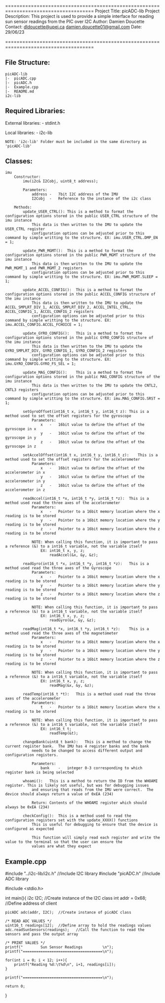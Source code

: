=====================================================================================
Project Title:          picADC-lib
Project Description:    This project is used to provide a simple interface for reading sun sensor readings from the PIC over I2C
Author:                 Damien Doucette
Contact:                dldoucette@upei.ca
                        damien.doucette01@gmail.com
Date:                   29/06/23

=====================================================================================


File Structure:
-------------------------------------------------------------------------------------
    picADC-lib
    |-  picADC.cpp
    |-  picADC.h
    |-  Example.cpp
    |-  README.md
    i2c-lib

Required Libraries:
-------------------------------------------------------------------------------------
External libraries:
    -   stdint.h

Local libraries:
    -   i2c-lib

    NOTE: 'i2c-lib' Folder must be included in the same directory as 'picADC-lib'

Classes:
-------------------------------------------------------------------------------------
    imu
        Constructor:
            imu(i2c& I2Cobj, uint8_t address);

            Parameters:
                address -   7bit I2C address of the IMU
                I2Cobj  -   Reference to the instance of the i2c class

        Methods:
            update_USER_CTRL(): This is a method to format the configuration options stored in the public USER_CTRL structure of the imu instance
                This data is then written to the IMU to update the USER_CTRL register
                configuration options can be adjusted prior to this command by simple writting to the structure. EX: imu.USER_CTRL.DMP_EN = 1;
   
            update_PWR_MGMT():  This is a method to format the configuration options stored in the public PWR_MGMT structure of the imu instance
                This data is then written to the IMU to update the PWR_MGMT_1 and PWR_MGMT_2 registers
                configuration options can be adjusted prior to this command by simple writting to the structure. EX: imu.PWR_MGMT.SLEEP = 1;

            update_ACCEL_CONFIG():  This is a method to format the configuration options stored in the public ACCEL_CONFIG structure of the imu instance
                This data is then written to the IMU to update the ACCEL_SMPLRT_DIV_1, ACCEL_SMPLRT_DIV_2, ACCEL_INTEL_CTRL, ACCEL_CONFIG_1, ACCEL_CONFIG_2 registers
                configuration options can be adjusted prior to this command by simple writting to the structure. EX: imu.ACCEL_CONFIG.ACCEL_FCHOICE = 1;

            update_GYRO_CONFIG():   This is a method to format the configuration options stored in the public GYRO_CONFIG structure of the imu instance
                This data is then written to the IMU to update the GYRO_SMPLRT_DIV, GYRO_CONFIG_1, GYRO_CONFIG_2 registers
                configuration options can be adjusted prior to this command by simple writting to the structure. EX: imu.GYRO_CONFIG.GYRO_FS_SEL = 1;

            update_MAG_CONFIG():    This is a method to format the configuration options stored in the public MAG_CONFIG structure of the imu instance
                This data is then written to the IMU to update the CNTL2, CNTL3 registers
                configuration options can be adjusted prior to this command by simple writting to the structure. EX: imu.MAG_CONFIG.SRST = 1;
            
            setGyroOffset(int16_t x, int16_t y, int16_t z): This is a method used to set the offset registers for the gyroscope
                Parameters:
                    x   -   16bit value to define the offset of the gyroscope in x
                    y   -   16bit value to define the offset of the gyroscope in y
                    z   -   16bit value to define the offset of the gyroscope in z

            setAccelOffset(int16_t x, int16_t y, int16_t z):    This is a method used to set the offset registers for the accelerometer
                Parameters:
                    x   -   16bit value to define the offset of the accelerometer in x
                    y   -   16bit value to define the offset of the accelerometer in y
                    z   -   16bit value to define the offset of the accelerometer in z

            readAccel(int16_t *x, int16_t *y, int16_t *z):  This is a method used read the three axes of the accelerometer
                Parameters:
                    x   -   Pointer to a 16bit memory location where the x reading is to be stored
                    y   -   Pointer to a 16bit memory location where the y reading is to be stored
                    z   -   Pointer to a 16bit memory location where the z reading is to be stored

                NOTE: When calling this function, it is important to pass a reference (&) to a int16_t variable, not the variable itself
                    EX: int16_t x, y, z;
                        readAccel(&x, &y, &z);

            readGyro(int16_t *x, int16_t *y, int16_t *z):   This is a method used read the three axes of the Gyroscope
                Parameters:
                    x   -   Pointer to a 16bit memory location where the x reading is to be stored
                    y   -   Pointer to a 16bit memory location where the y reading is to be stored
                    z   -   Pointer to a 16bit memory location where the z reading is to be stored

                NOTE: When calling this function, it is important to pass a reference (&) to a int16_t variable, not the variable itself
                    EX: int16_t x, y, z;
                        readGyro(&x, &y, &z);

            readMag(int16_t *x, int16_t *y, int16_t *z):    This is a method used read the three axes of the magnetometer
                Parameters:
                    x   -   Pointer to a 16bit memory location where the x reading is to be stored
                    y   -   Pointer to a 16bit memory location where the y reading is to be stored
                    z   -   Pointer to a 16bit memory location where the z reading is to be stored

                NOTE: When calling this function, it is important to pass a reference (&) to a int16_t variable, not the variable itself
                    EX: int16_t x, y, z;
                        readMag(&x, &y, &z);

            readTemp(int16_t *t):   This is a method used read the three axes of the accelerometer
                Parameters:
                    t   -   Pointer to a 16bit memory location where the x reading is to be stored

                NOTE: When calling this function, it is important to pass a reference (&) to a int16_t variable, not the variable itself
                    EX: int16_t t;
                        readTemp(&t);

            changeBank(uint8_t bank):   This is a method to change the current register bank.  The IMU has 4 register banks and the bank
                needs to be changed to access different output and configuration registers.

                Parameters:
                    bank    -   integer 0-3 corresponding to which register bank is being selected

            whoami():   This is a method to return the ID from the WHOAMI register. This is likely not useful, but was for debugging issues
                and ensuring that reads from the IMU were correct.  The device should always return a value of 0xEA (234)

                Return: Contents of the WHOAMI register which should always be 0xEA (234)

            checkConfig():  This is a method used to read the configuration registers set with the update_XXXX() functions
                This is useful for debugging to ensure that the device is configured as expected
                
                This function will simply read each register and write the value to the terminal so that the user can ensure the
                values are what they expect

Example.cpp
-------------------------------------------------------------------------------------

#include "../i2c-lib/i2c.h"   //Include I2C library
#include "picADC.h"    //Include ADC library

#include <stdio.h>

int main(){
    i2c I2C;  //Create instance of the I2C class
	int addr = 0x68;    //Define address of client

    picADC adc(addr, I2C);  //Create instance of picADC class

    /* READ ADC VALUES */
    uint16_t readings[12];  //Define array to hold the readings values
    adc.readSunSensors(readings);   //Call the function to read the sensors and pass the output array

    /* PRINT VALUES */
    printf("        Sun Sensor Readings         \n");
    printf("====================================\n");

    for(int i = 0; i < 12; i++){
        printf("Reading %d:\t%d\n", i+1, readings[i]);
    }

    printf("====================================\n");
    
    return 0;
}
